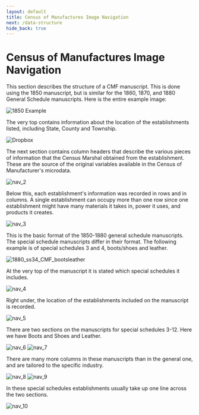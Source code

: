 ```yaml
---
layout: default
title: Census of Manufactures Image Navigation
next: /data-structure
hide_back: true
---
```


# Census of Manufactures Image Navigation

This section describes the structure of a CMF manuscript. This is done using the 1850 manuscript, but is similar for the 1860, 1870, and 1880 General Schedule manuscripts. Here is the entire example image:

![1850 Example](https://dl.dropboxusercontent.com/scl/fi/x6tilfuwbz11z3eettcs2/1850_CMF.jpg?rlkey=602asjcepx41hfxazqszl87oe&st=7kpqlbu9&dl=0)

The very top contains information about the location of the establishments listed, including State, County and Township.

![Dropbox](https://dl.dropboxusercontent.com/scl/fi/w85la709hzcfgwso3hefk/nav_1.png?rlkey=tsdg8lzu0u0r17o7hp3qnwhrz&st=bshcqqno&dl=0)

The next section contains column headers that describe the various pieces of information that the Census Marshal obtained from the establishment. These are the source of the original variables available in the Census of Manufacturer's microdata.

![nav_2](https://dl.dropboxusercontent.com/scl/fi/xpzijjj6sqlf5jwwcyfow/nav_2.png?rlkey=p9fnv2ouuw6ky0m93a927vwgp&st=vzsnvtvq&dl=0)

Below this, each establishment's information was recorded in rows and in columns. A single establishment can occupy more than one row since one establishment might have many materials it takes in, power it uses, and products it creates.

![nav_3](https://dl.dropboxusercontent.com/scl/fi/5m6aafhb0d5h58bvhzzn9/nav_3.png?rlkey=8mdk35eq1glu4ktsu11f6vex4&st=mpb24hzc&dl=0)

This is the basic format of the 1850-1880 general schedule manuscripts. The special schedule manuscripts differ in their format. The following example is of special schedules 3 and 4, boots/shoes and leather.

![1880_ss34_CMF_bootsleather](https://dl.dropboxusercontent.com/scl/fi/f1klns47hw84xnx2egqal/1880_ss34_CMF_bootsleather.jpg?rlkey=7vdza8v1teccubk4c4h78lpz2&st=n28p8qon&dl=0)

At the very top of the manuscript it is stated which special schedules it includes.

![nav_4](https://dl.dropboxusercontent.com/scl/fi/a6h5euzp0aqjrhi5z9cf7/nav_4.png?rlkey=394m6qatj4e4klyldv846hbwm&st=2uc9im2q&dl=0)

Right under, the location of the establishments included on the manuscript is recorded.

![nav_5](https://dl.dropboxusercontent.com/scl/fi/12xfc64ts9eak95u0kkck/nav_5.png?rlkey=5vc37ezm0jr2fdbsbgzw9eq9c&st=7i6h38w1&dl=0)

There are two sections on the manuscripts for special schedules 3-12. Here we have Boots and Shoes and Leather.

![nav_6](https://dl.dropboxusercontent.com/scl/fi/5izojeex80oxljb24wmn8/nav_6.png?rlkey=mti4c6ip8wuj2vuutfk8ujjg8&st=hv0y6ig9&dl=0)
![nav_7](https://dl.dropboxusercontent.com/scl/fi/vqa32ny3a5lgt5pdw3twr/nav_7.png?rlkey=23fi163k0e3lwsdac02vv4106&st=8zwghk4p&dl=0)

There are many more columns in these manuscripts than in the general one, and are tailored to the specific industry.

![nav_8](https://dl.dropboxusercontent.com/scl/fi/aoofb6iow628tsf0ild57/nav_8.png?rlkey=4qvfp77eleuxw94l30f60uhs2&st=2hetmbgw&dl=0)
![nav_9](https://dl.dropboxusercontent.com/scl/fi/63sukounc3fmdnj54qe8a/nav_9.png?rlkey=m1pmc9l6p2ztw0o3srucqv9yp&st=v571pj4u&dl=0)

In these special schedules establishments usually take up one line across the two sections.

![nav_10](https://dl.dropboxusercontent.com/scl/fi/bqsk4t716ovjcb9s15lmk/nav_10.png?rlkey=78td73qz7c7xy0i4724hocvi7c&st=2a0iwu3n&dl=0)
